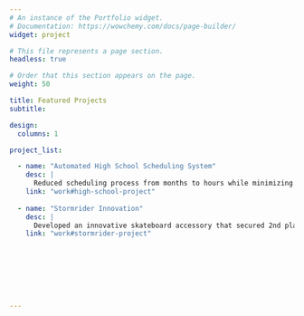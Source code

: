 ```yaml
---
# An instance of the Portfolio widget.
# Documentation: https://wowchemy.com/docs/page-builder/
widget: project

# This file represents a page section.
headless: true

# Order that this section appears on the page.
weight: 50

title: Featured Projects
subtitle:

design:
  columns: 1

project_list:

  - name: "Automated High School Scheduling System"
    desc: |
      Reduced scheduling process from months to hours while minimizing conflicts for 1,600 students using mixed integer linear programming.
    link: "work#high-school-project"
      
  - name: "Stormrider Innovation"
    desc: |
      Developed an innovative skateboard accessory that secured 2nd place in Invent Oregon competition with a $7.5K prize.
    link: "work#stormrider-project"
      







---
```



